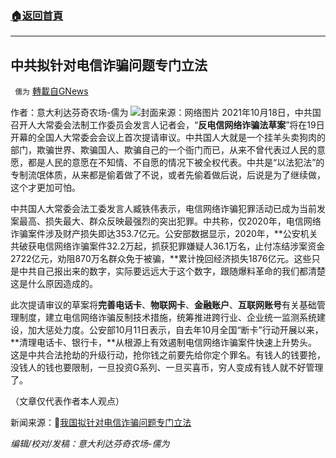 ###  [:house:返回首頁](https://github.com/ourhimalayas/txt)
---


## 中共拟针对电信诈骗问题专门立法
` 儒为` [轉載自GNews](https://gnews.org/zh-hans/1601460/)

作者：意大利达芬奇农场-儒为
![](https://assets.gnews.org/wp-content/uploads/2021/10/反电信诈骗.jpeg)封面来源：网络图片
2021年10月18日，中共国召开人大常委会法制工作委员会发言人记者会，“**反电信网络诈骗法草案**”将在19日开幕的全国人大常委会会议上首次提请审议。中共国人大就是一个挂羊头卖狗肉的部门，欺骗世界、欺骗国人、欺骗自己的一个衙门而已，从来不曾代表过人民的意愿，都是人民的意愿在不知情、不自愿的情况下被全权代表。中共是“以法犯法”的专制流氓体质，从来都是偷着做了不说，或者先偷着做后说，后说是为了继续做，这个才更加可怕。

中共国人大常委会法工委发言人臧铁伟表示，电信网络诈骗犯罪活动已成为当前发案最高、损失最大、群众反映最强烈的突出犯罪。中共称，仅2020年，电信网络诈骗案件涉及财产损失即达353.7亿元。公安部数据显示，2020年，**公安机关共破获电信网络诈骗案件32.2万起，抓获犯罪嫌疑人36.1万名，止付冻结涉案资金2722亿元，劝阻870万名群众免于被骗，**累计挽回经济损失1876亿元。这些只是中共自己报出来的数字，实际要远远大于这个数字，跟随爆料革命的我们都清楚这是什么原因造成的。

此次提请审议的草案将**完善电话卡**、**物联网卡**、**金融账户**、**互联网账号**有关基础管理制度，建立电信网络诈骗反制技术措施，统筹推进跨行业、企业统一监测系统建设，加大惩处力度。公安部10月11日表示，自去年10月全国“断卡”行动开展以来，**清理电话卡、银行卡，**从根源上有效遏制电信网络诈骗案件快速上升势头。这是中共合法抢劫的升级行动，抢你钱之前要先给你定个罪名。有钱人的钱要抢，没钱人的钱也要限制，一旦投资G系列、一旦买喜币，穷人变成有钱人就不好管理了。

（文章仅代表作者本人观点）

新闻来源：🔗[我国拟针对电信诈骗问题专门立法](http://www.news.cn/legal/2021-10/18/c_1127969078.htm)

*编辑/校对/发稿：意大利达芬奇农场-儒为*
